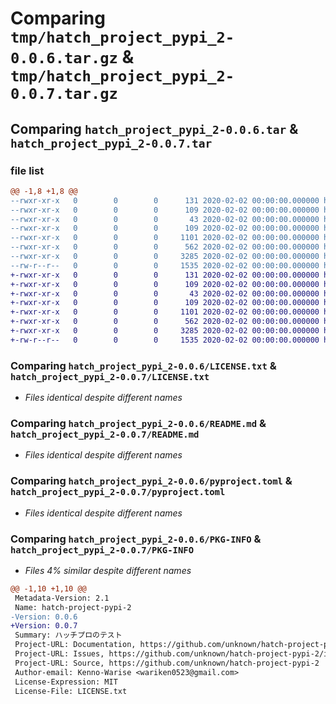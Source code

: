 # Comparing `tmp/hatch_project_pypi_2-0.0.6.tar.gz` & `tmp/hatch_project_pypi_2-0.0.7.tar.gz`

## Comparing `hatch_project_pypi_2-0.0.6.tar` & `hatch_project_pypi_2-0.0.7.tar`

### file list

```diff
@@ -1,8 +1,8 @@
--rwxr-xr-x   0        0        0      131 2020-02-02 00:00:00.000000 hatch_project_pypi_2-0.0.6/src/hatch_project_pypi_2/__about__.py
--rwxr-xr-x   0        0        0      109 2020-02-02 00:00:00.000000 hatch_project_pypi_2-0.0.6/src/hatch_project_pypi_2/__init__.py
--rwxr-xr-x   0        0        0       43 2020-02-02 00:00:00.000000 hatch_project_pypi_2-0.0.6/src/hatch_project_pypi_2/hello.py
--rwxr-xr-x   0        0        0      109 2020-02-02 00:00:00.000000 hatch_project_pypi_2-0.0.6/tests/__init__.py
--rwxr-xr-x   0        0        0     1101 2020-02-02 00:00:00.000000 hatch_project_pypi_2-0.0.6/LICENSE.txt
--rwxr-xr-x   0        0        0      562 2020-02-02 00:00:00.000000 hatch_project_pypi_2-0.0.6/README.md
--rwxr-xr-x   0        0        0     3285 2020-02-02 00:00:00.000000 hatch_project_pypi_2-0.0.6/pyproject.toml
--rw-r--r--   0        0        0     1535 2020-02-02 00:00:00.000000 hatch_project_pypi_2-0.0.6/PKG-INFO
+-rwxr-xr-x   0        0        0      131 2020-02-02 00:00:00.000000 hatch_project_pypi_2-0.0.7/src/hatch_project_pypi_2/__about__.py
+-rwxr-xr-x   0        0        0      109 2020-02-02 00:00:00.000000 hatch_project_pypi_2-0.0.7/src/hatch_project_pypi_2/__init__.py
+-rwxr-xr-x   0        0        0       43 2020-02-02 00:00:00.000000 hatch_project_pypi_2-0.0.7/src/hatch_project_pypi_2/hello.py
+-rwxr-xr-x   0        0        0      109 2020-02-02 00:00:00.000000 hatch_project_pypi_2-0.0.7/tests/__init__.py
+-rwxr-xr-x   0        0        0     1101 2020-02-02 00:00:00.000000 hatch_project_pypi_2-0.0.7/LICENSE.txt
+-rwxr-xr-x   0        0        0      562 2020-02-02 00:00:00.000000 hatch_project_pypi_2-0.0.7/README.md
+-rwxr-xr-x   0        0        0     3285 2020-02-02 00:00:00.000000 hatch_project_pypi_2-0.0.7/pyproject.toml
+-rw-r--r--   0        0        0     1535 2020-02-02 00:00:00.000000 hatch_project_pypi_2-0.0.7/PKG-INFO
```

### Comparing `hatch_project_pypi_2-0.0.6/LICENSE.txt` & `hatch_project_pypi_2-0.0.7/LICENSE.txt`

 * *Files identical despite different names*

### Comparing `hatch_project_pypi_2-0.0.6/README.md` & `hatch_project_pypi_2-0.0.7/README.md`

 * *Files identical despite different names*

### Comparing `hatch_project_pypi_2-0.0.6/pyproject.toml` & `hatch_project_pypi_2-0.0.7/pyproject.toml`

 * *Files identical despite different names*

### Comparing `hatch_project_pypi_2-0.0.6/PKG-INFO` & `hatch_project_pypi_2-0.0.7/PKG-INFO`

 * *Files 4% similar despite different names*

```diff
@@ -1,10 +1,10 @@
 Metadata-Version: 2.1
 Name: hatch-project-pypi-2
-Version: 0.0.6
+Version: 0.0.7
 Summary: ハッチプロのテスト
 Project-URL: Documentation, https://github.com/unknown/hatch-project-pypi-2#readme
 Project-URL: Issues, https://github.com/unknown/hatch-project-pypi-2/issues
 Project-URL: Source, https://github.com/unknown/hatch-project-pypi-2
 Author-email: Kenno-Warise <wariken0523@gmail.com>
 License-Expression: MIT
 License-File: LICENSE.txt
```

